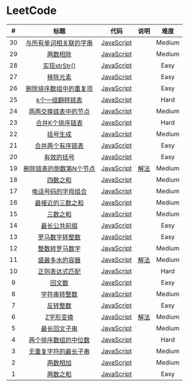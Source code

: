# LeetCode

| # | 标题 | 代码 | 说明 | 难度 |
|:---:|:---:|:---:|:---:|:---:|
| 30 | [与所有单词相关联的字串](https://leetcode-cn.com/problems/substring-with-concatenation-of-all-words/) | [JavaScript](https://github.com/Shenfq/leetcode/blob/master/problems/030-substring-with-concatenation-of-all-words/index.js) |  | Medium |
| 29 | [两数相除](https://leetcode-cn.com/problems/divide-two-integers/) | [JavaScript](https://github.com/Shenfq/leetcode/blob/master/problems/029-divide-two-integers/index.js) |  | Medium |
| 28 | [实现strStr()](https://leetcode-cn.com/problems/implement-strstr/) | [JavaScript](https://github.com/Shenfq/leetcode/blob/master/problems/028-implement-strstr/index.js) |  | Easy |
| 27 | [移除元素](https://leetcode-cn.com/problems/remove-element/) | [JavaScript](https://github.com/Shenfq/leetcode/blob/master/problems/027-remove-element/index.js) |  | Easy |
| 26 | [删除排序数组中的重复项](https://leetcode-cn.com/problems/remove-duplicates-from-sorted-array/) | [JavaScript](https://github.com/Shenfq/leetcode/blob/master/problems/026-remove-duplicates-from-sorted-array/index.js) |  | Easy |
| 25 | [k个一组翻转链表](https://leetcode-cn.com/problems/reverse-nodes-in-k-group/) | [JavaScript](https://github.com/Shenfq/leetcode/blob/master/problems/025-reverse-nodes-in-k-group/index.js) |  | Hard |
| 24 | [两两交换链表中的节点](https://leetcode-cn.com/problems/reverse-nodes-in-k-group/) | [JavaScript](https://github.com/Shenfq/leetcode/blob/master/problems/024-reverse-nodes-in-k-group/index.js) |  | Medium |
| 23 | [合并K个排序链表](https://leetcode-cn.com/problems/merge-k-sorted-lists/) | [JavaScript](https://github.com/Shenfq/leetcode/blob/master/problems/023-merge-k-sorted-lists/index.js) |  | Hard |
| 22 | [括号生成](https://leetcode-cn.com/problems/generate-parentheses/) | [JavaScript](https://github.com/Shenfq/leetcode/blob/master/problems/022-generate-parentheses/index.js) |  | Medium |
| 21 | [合并两个有序链表](https://leetcode-cn.com/problems/merge-two-sorted-lists/) | [JavaScript](https://github.com/Shenfq/leetcode/blob/master/problems/021-merge-two-sorted-lists/index.js) |  | Easy |
| 20 | [有效的括号](https://leetcode-cn.com/problems/valid-parentheses/) | [JavaScript](https://github.com/Shenfq/leetcode/blob/master/problems/020-valid-parentheses/index.js) |  | Easy |
| 19 | [删除链表的倒数第N个节点](https://leetcode-cn.com/problems/remove-nth-node-from-end-of-list/) | [JavaScript](https://github.com/Shenfq/leetcode/blob/master/problems/019-remove-nth-node-from-end-of-list/index.js) | [解法](https://github.com/Shenfq/leetcode/blob/master/problems/019-remove-nth-node-from-end-of-list/README.md)  | Medium |
| 18 | [四数之和](https://leetcode-cn.com/problems/4sum/) | [JavaScript](https://github.com/Shenfq/leetcode/blob/master/problems/018-4sum/index.js) |  | Medium |
| 17 | [电话号码的字母组合](https://leetcode-cn.com/problems/letter-combinations-of-a-phone-number/) | [JavaScript](https://github.com/Shenfq/leetcode/blob/master/problems/017-letter-combinations-of-a-phone-number/index.js) |  | Medium |
| 16 | [最接近的三数之和](https://leetcode-cn.com/problems/3sum-closest/) | [JavaScript](https://github.com/Shenfq/leetcode/blob/master/problems/016-3sum-closest/index.js) |  | Medium |
| 15 | [三数之和](https://leetcode-cn.com/problems/3sum/) | [JavaScript](https://github.com/Shenfq/leetcode/blob/master/problems/015-3sum/index.js) |  | Medium |
| 14 | [最长公共前缀](https://leetcode-cn.com/problems/longest-common-prefix/) | [JavaScript](https://github.com/Shenfq/leetcode/blob/master/problems/014-longest-common-prefix/index.js) |  | Easy |
| 13 | [罗马数字转整数](https://leetcode-cn.com/problems/roman-to-integer/) | [JavaScript](https://github.com/Shenfq/leetcode/blob/master/problems/013-roman-to-integer/index.js) |  | Easy |
| 12 | [整数转罗马数字](https://leetcode-cn.com/problems/integer-to-roman/) | [JavaScript](https://github.com/Shenfq/leetcode/blob/master/problems/012-integer-to-roman/index.js) |  | Medium |
| 11 | [盛最多水的容器](https://leetcode-cn.com/problems/container-with-most-water/) | [JavaScript](https://github.com/Shenfq/leetcode/blob/master/problems/011-container-with-most-water/index.js) | [解法](https://github.com/Shenfq/leetcode/blob/master/problems/011-container-with-most-water/README.md)  | Medium |
| 10 | [正则表达式匹配](https://leetcode-cn.com/problems/regular-expression-matching/) | [JavaScript](https://github.com/Shenfq/leetcode/blob/master/problems/010-regular-expression-matching/index.js) | | Hard |
| 9 | [回文数](https://leetcode-cn.com/problems/palindrome-number/) | [JavaScript](https://github.com/Shenfq/leetcode/blob/master/problems/009-palindrome-number/index.js) | | Easy |
| 8 | [字符串转整数](https://leetcode-cn.com/problems/string-to-integer-atoi/) | [JavaScript](https://github.com/Shenfq/leetcode/blob/master/problems/008-string-to-integer-atoi/index.js) | | Medium |
| 7 | [反转整数](https://leetcode-cn.com/problems/reverse-integer/) | [JavaScript](https://github.com/Shenfq/leetcode/blob/master/problems/007-reverse-integer/index.js) | | Easy |
| 6 | [Z字形变换](https://leetcode-cn.com/problems/zigzag-conversion/) | [JavaScript](https://github.com/Shenfq/leetcode/blob/master/problems/006-zigzag-conversion/index.js) | [解法](https://github.com/Shenfq/leetcode/blob/master/problems/006-zigzag-conversion/README.md) | Medium |
| 5 | [最长回文子串](https://leetcode-cn.com/problems/longest-palindromic-substring/) | [JavaScript](https://github.com/Shenfq/leetcode/blob/master/problems/005-longest-palindromic-substring/index.js) | | Medium |
| 4 | [两个排序数组的中位数](https://leetcode-cn.com/problems/median-of-two-sorted-arrays/) | [JavaScript](https://github.com/Shenfq/leetcode/blob/master/problems/004-median-of-two-sorted-arrays/index.js) | | Hard |
| 3 | [无重复字符的最长子串](https://leetcode-cn.com/problems/longest-substring-without-repeating-characters/) | [JavaScript](https://github.com/Shenfq/leetcode/blob/master/problems/003-longest-substring-without-repeating-characters/index.js) | | Medium |
| 2 | [两数相加](https://leetcode-cn.com/problems/add-two-numbers/) | [JavaScript](https://github.com/Shenfq/leetcode/blob/master/problems/002-add-two-numbers/index.js) | | Medium |
| 1 | [两数之和](https://leetcode.com/problems/two-sum/) | [JavaScript](https://github.com/Shenfq/leetcode/blob/master/problems/001-two-sum/index.js) |  | Easy |
